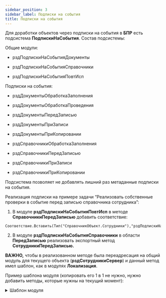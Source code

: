 ```yaml
---
sidebar_position: 3
sidebar_label: Подписки на события
title: Подписки на события
---
```


Для доработки объектов через подписки на события в **БПР** есть подсистема **ПодпискиНаСобытия**. Состав подсистемы:

Общие модули:

* рздПодпискиНаСобытияДокументы

* рздПодпискиНаСобытияСправочники

* рздПодпискиНаСобытияПовтИсп

Подписки на события:

* рздДокументыОбработкаЗаполнения

* рздДокументыОбработкаПроведения

* рздДокументыПередЗаписью

* рздДокументыПриЗаписи

* рздДокументыПриКопировании

* рздСправочникиОбработкаЗаполнения

* рздСправочникиПередЗаписью

* рздСправочникиПриЗаписи

* рздСправочникиПриКопировании

Подсистема позволяет не добавлять лишний раз метаданные подписки на события.

Реализация подписки на примере задачи “Реализовать собственные проверки в событие перед записью справочника сотрудника”:

1. В модуле **рздПодпискиНаСобытияПовтИсп** в методе **СправочникиПередЗаписью** добавить соответствие:

```
Соответствие.Вставить(Тип("СправочникОбъект.Сотрудники"),"рздПодпискиНаСобытияСправочники.СотрудникиПередЗаписью");
```

2. В модуле **рздПодпискиНаСобытияСправочники** в области **ПередЗаписью** реализовать экспортный метод **СотрудникиПередЗаписью.**

**ВАЖНО,** чтобы в реализованном методе была переадресация на общий модуль для текущего объекта (**рздСотрудникиСервер**) и данный метод имел шаблон, как в модулях **Локализация**.

Пример шаблона модуля (копировать его 1 в 1 не нужно, нужно добавить методы, которые нужны на текущий момент):

<details>
  <summary>Шаблон модуля</summary>
```
#Область ПрограммныйИнтерфейс

#Область Проведение

// Описывает учетные механизмы используемые в документе для регистрации в механизме проведения.
//
// Параметры:
//  МеханизмыДокумента - Массив - список имен учетных механизмов, для которых будет выполнена
//              регистрация в механизме проведения.
//
Процедура ЗарегистрироватьУчетныеМеханизмы(МеханизмыДокумента) Экспорт
	
КонецПроцедуры

#КонецОбласти

#Область ОбработчикиСобытий

// Вызывается из соответствующего обработчика документа
//
// Параметры:
//  Объект - ДокументОбъект - Обрабатываемый документ.
//  Отказ - Булево - Признак проведения документа.
//                   Если в теле процедуры-обработчика установить данному параметру значение Истина,
//                   то проведение документа выполнено не будет.
//  РежимПроведения - РежимПроведенияДокумента - В данный параметр передается текущий режим проведения.
//
Процедура ОбработкаПроведения(Объект, Отказ, РежимПроведения) Экспорт
	
	Движения = Объект.Движения;
	ДополнительныеСвойства = Объект.ДополнительныеСвойства;
	
КонецПроцедуры

// Вызывается из соответствующего обработчика документа
//
// Параметры:
//  Объект - ДокументОбъект - Обрабатываемый объект
//  Отказ - Булево - Если в теле процедуры-обработчика установить данному параметру значение Истина,
//                   то будет выполнен отказ от продолжения работы после выполнения проверки заполнения.
//  ПроверяемыеРеквизиты - Массив - Массив путей к реквизитам, для которых будет выполнена проверка заполнения.
//
Процедура ОбработкаПроверкиЗаполнения(Объект, Отказ, ПроверяемыеРеквизиты) Экспорт
	
	
КонецПроцедуры

// Вызывается из соответствующего обработчика документа
//
// Параметры:
//  Объект - ДокументОбъект - Обрабатываемый объект.
//  ДанныеЗаполнения - Произвольный - Значение, которое используется как основание для заполнения.
//  СтандартнаяОбработка - Булево - В данный параметр передается признак выполнения стандартной (системной) обработки события.
//
Процедура ОбработкаЗаполнения(Объект, ДанныеЗаполнения, СтандартнаяОбработка) Экспорт
	
	
КонецПроцедуры

// Вызывается из соответствующего обработчика документа
//
// Параметры:
//  Объект - ДокументОбъект - Обрабатываемый объект
//  Отказ - Булево - Признак отказа от записи.
//                   Если в теле процедуры-обработчика установить данному параметру значение Истина,
//                   то запись выполнена не будет и будет вызвано исключение.
//
Процедура ОбработкаУдаленияПроведения(Объект, Отказ) Экспорт
	
	
КонецПроцедуры

// Вызывается из соответствующего обработчика документа
//
// Параметры:
//  Объект - ДокументОбъект - Обрабатываемый объект
//  Отказ - Булево - Признак отказа от записи.
//                   Если в теле процедуры-обработчика установить данному параметру значение Истина,
//                   то запись выполнена не будет и будет вызвано исключение.
//  РежимЗаписи - РежимЗаписиДокумента - В параметр передается текущий режим записи документа. Позволяет определить в теле процедуры режим записи.
//  РежимПроведения - РежимПроведенияДокумента - В данный параметр передается текущий режим проведения.
//
Процедура ПередЗаписью(Объект, Отказ, РежимЗаписи, РежимПроведения) Экспорт
	
	
КонецПроцедуры

// Вызывается из соответствующего обработчика документа
//
// Параметры:
//  Объект - ДокументОбъект - Обрабатываемый объект
//  Отказ - Булево - Признак отказа от записи.
//                   Если в теле процедуры-обработчика установить данному параметру значение Истина, то запись выполнена не будет и будет вызвано исключение.
//
Процедура ПриЗаписи(Объект, Отказ) Экспорт
	
	
КонецПроцедуры

// Вызывается из соответствующего обработчика документа
//
// Параметры:
//  Объект - ДокументОбъект - Обрабатываемый объект
//  ОбъектКопирования - ДокументОбъект - Исходный документ, который является источником копирования.
//
Процедура ПриКопировании(Объект, ОбъектКопирования) Экспорт
	
	
КонецПроцедуры

#КонецОбласти

#Область ПодключаемыеКоманды

// Определяет список команд создания на основании.
//
// Параметры:
//  КомандыСозданияНаОсновании - см. СозданиеНаОснованииПереопределяемый.ПередДобавлениемКомандСозданияНаОсновании.КомандыСозданияНаОсновании
//  Параметры - см. СозданиеНаОснованииПереопределяемый.ПередДобавлениемКомандСозданияНаОсновании.Параметры
//
Процедура ДобавитьКомандыСозданияНаОсновании(КомандыСозданияНаОсновании, Параметры) Экспорт

КонецПроцедуры

// Добавляет команду создания документа "Авансовый отчет".
//
// Параметры:
//  КомандыСозданияНаОсновании - см. СозданиеНаОснованииПереопределяемый.ПередДобавлениемКомандСозданияНаОсновании.КомандыСозданияНаОсновании
//
Процедура ДобавитьКомандуСоздатьНаОсновании(КомандыСозданияНаОсновании) Экспорт


КонецПроцедуры

// Определяет список команд отчетов.
//
// Параметры:
//   КомандыОтчетов - См. ВариантыОтчетовПереопределяемый.ПередДобавлениемКомандОтчетов.КомандыОтчетов
//   Параметры - См. ВариантыОтчетовПереопределяемый.ПередДобавлениемКомандОтчетов.Параметры
//
Процедура ДобавитьКомандыОтчетов(КомандыОтчетов, Параметры) Экспорт
	
	
КонецПроцедуры

// Заполняет список команд печати.
//
// Параметры:
//   КомандыПечати - см. УправлениеПечатью.СоздатьКоллекциюКомандПечати
//
Процедура ДобавитьКомандыПечати(КомандыПечати) Экспорт
	
КонецПроцедуры

#КонецОбласти

#Область Печать

// Формирует печатные формы.
//
// Параметры:
//  МассивОбъектов  - Массив    - ссылки на объекты, которые нужно распечатать;
//  ПараметрыПечати - Структура - дополнительные настройки печати;
//  КоллекцияПечатныхФорм - ТаблицаЗначений - сформированные табличные документы (выходной параметр)
//  ОбъектыПечати         - СписокЗначений  - значение - ссылка на объект;
//                                            представление - имя области в которой был выведен объект (выходной параметр);
//  ПараметрыВывода       - Структура       - дополнительные параметры сформированных табличных документов (выходной параметр).
//
Процедура Печать(МассивОбъектов, ПараметрыПечати, КоллекцияПечатныхФорм, ОбъектыПечати, ПараметрыВывода) Экспорт
	
	
КонецПроцедуры

#КонецОбласти

#КонецОбласти

#Область СлужебныеПроцедурыИФункции

#Область Проведение

// Процедура дополняет тексты запросов проведения документа.
//
// Параметры:
//  Запрос - Запрос - Общий запрос проведения документа.
//  ТекстыЗапроса - СписокЗначений - Список текстов запроса проведения.
//  Регистры - Строка, Структура - Список регистров проведения документа через запятую или в ключах структуры.
//
Процедура ДополнитьТекстыЗапросовПроведения(Запрос, ТекстыЗапроса, Регистры)
	
	
КонецПроцедуры

#КонецОбласти

#Область Печать

#КонецОбласти

#КонецОбласти
```
</details>